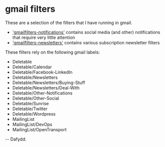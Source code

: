 gmail filters
=============

These are a selection of the filters that I have running in gmail.

* ['gmailfilters-notifications'] contains social media (and other) notifications that require very little attention
* ['gmailfilters-newsletters'] contains various subscription newsletter filters

These filters rely on the following gmail labels:

* Deletable
* Deletable/Calendar
* Deletable/Facebook-LinkedIn
* Deletable/Newsletters
* Deletable/Newsletters/Buying-Stuff
* Deletable/Newsletters/Deal-With
* Deletable/Other-Notifications
* Deletable/Other-Social
* Deletable/Sunrise
* Deletable/Twitter
* Deletable/Wordpress
* MailingList
* MailingList/DevOps
* MailingList/OpenTransport

-- Dafydd.

['gmailfilters-notifications']:https://github.com/daibach/gmail-filters/blob/master/gmailfilters-notifications.xml
['gmailfilters-newsletters']:https://github.com/daibach/gmail-filters/blob/master/gmailfilters-newsetters.xml